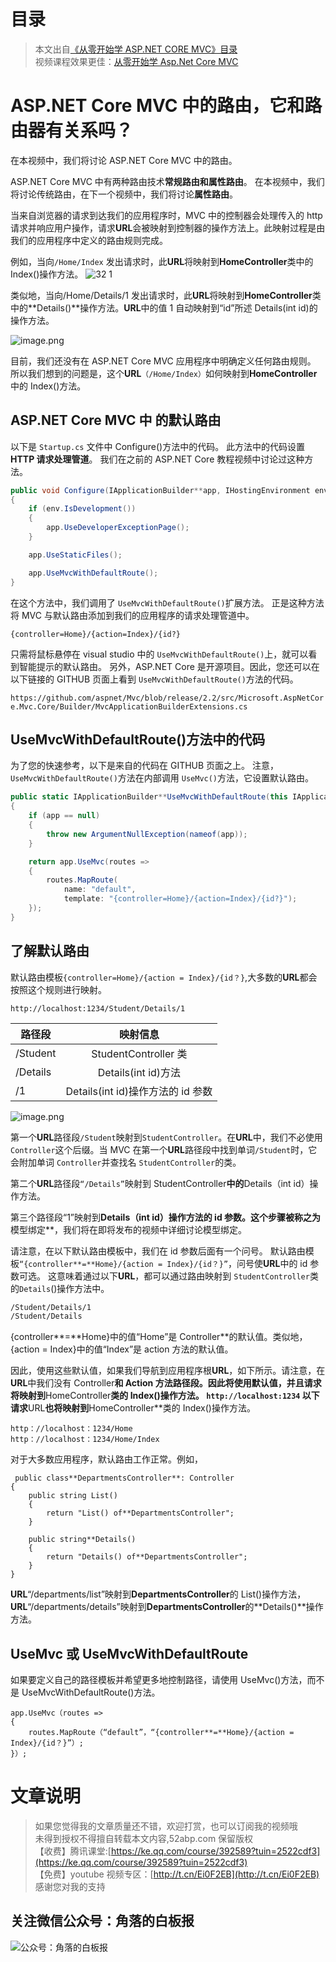 # 目录

> 本文出自[《从零开始学 ASP.NET CORE MVC》目录](https://www.52abp.com/wiki/mvc/0.1.4/1.Intro) </br>
> 视频课程效果更佳：[从零开始学 Asp.Net Core MVC](https://study.163.com/course/courseMain.htm?courseId=1209215803&share=2&shareId=400000000309007) </br>

# ASP.NET Core MVC 中的路由，它和路由器有关系吗？

在本视频中，我们将讨论 ASP.NET Core MVC 中的路由。

ASP.NET Core MVC 中有两种路由技术**常规路由和属性路由**。
在本视频中，我们将讨论传统路由，在下一个视频中，我们将讨论**属性路由**。

当来自浏览器的请求到达我们的应用程序时，MVC 中的控制器会处理传入的 http 请求并响应用户操作，请求**URL**会被映射到控制器的操作方法上。此映射过程是由我们的应用程序中定义的路由规则完成。

例如，当向`/Home/Index` 发出请求时，此**URL**将映射到**HomeController**类中的 Index()操作方法。
![32 1](images/32-1.png)


类似地，当向/Home/Details/1 发出请求时，此**URL**将映射到**HomeController**类中的**Details()**操作方法。**URL**中的值 1 自动映射到“id”所述 Details(int id)的操作方法。

![image.png](https://upload-images.jianshu.io/upload_images/1979022-e906cb2946d0e9eb.png?imageMogr2/auto-orient/strip%7CimageView2/2/w/1240)

目前，我们还没有在 ASP.NET Core MVC 应用程序中明确定义任何路由规则。
所以我们想到的问题是，这个**URL**`（/Home/Index）`如何映射到**HomeController**中的 Index()方法。

## ASP.NET Core MVC 中 的默认路由

以下是 `Startup.cs` 文件中 Configure()方法中的代码。
此方法中的代码设置**HTTP 请求处理管道**。
我们在之前的 ASP.NET Core 教程视频中讨论过这种方法。

```csharp
public void Configure(IApplicationBuilder**app, IHostingEnvironment env)
{
    if (env.IsDevelopment())
    {
        app.UseDeveloperExceptionPage();
    }

    app.UseStaticFiles();

    app.UseMvcWithDefaultRoute();
}
```

在这个方法中，我们调用了 `UseMvcWithDefaultRoute()`扩展方法。
正是这种方法将 MVC 与默认路由添加到我们的应用程序的请求处理管道中。

`{controller=Home}/{action=Index}/{id?}`

只需将鼠标悬停在 visual studio 中的 `UseMvcWithDefaultRoute()`上，就可以看到智能提示的默认路由。
另外，ASP.NET Core 是开源项目。因此，您还可以在以下链接的 GITHUB 页面上看到 `UseMvcWithDefaultRoute()`方法的代码。

`https://github.com/aspnet/Mvc/blob/release/2.2/src/Microsoft.AspNetCore.Mvc.Core/Builder/MvcApplicationBuilderExtensions.cs`

## UseMvcWithDefaultRoute()方法中的代码

为了您的快速参考，以下是来自的代码在 GITHUB 页面之上。
注意，`UseMvcWithDefaultRoute()`方法在内部调用 `UseMvc()`方法，它设置默认路由。

```csharp
public static IApplicationBuilder**UseMvcWithDefaultRoute(this IApplicationBuilder**app)
{
    if (app == null)
    {
        throw new ArgumentNullException(nameof(app));
    }

    return app.UseMvc(routes =>
    {
        routes.MapRoute(
            name: "default",
            template: "{controller=Home}/{action=Index}/{id?}");
    });
}
```

## 了解默认路由

默认路由模板`{controller=Home}/{action = Index}/{id？}`,大多数的**URL**都会按照这个规则进行映射。

`http://localhost:1234/Student/Details/1`

| 路径段   |             映射信息              |
| -------- | :-------------------------------: |
| /Student |       StudentController 类        |
| /Details |        Details(int id)方法        |
| /1       | Details(int id)操作方法的 id 参数 |

![image.png](https://upload-images.jianshu.io/upload_images/1979022-66f7963903d52959.png?imageMogr2/auto-orient/strip%7CimageView2/2/w/1240)

第一个**URL**路径段`/Student`映射到`StudentController`。在**URL**中，我们不必使用 `Controller`这个后缀。当 MVC 在第一个**URL**路径段中找到单词`/Student`时，它会附加单词 `Controller`并查找名 `StudentController`的类。

第二个**URL**路径段`“/Details”`映射到 StudentController**中的**Details（int id）操作方法。

第三个路径段“1”映射到**Details（int id）操作方法的 id 参数。这个步骤被称之为**模型绑定\*\*，我们将在即将发布的视频中详细讨论模型绑定。

请注意，在以下默认路由模板中，我们在 id 参数后面有一个问号。 默认路由模板`“{controller**=**Home}/{action = Index}/{id？}”`，问号使**URL**中的 id 参数可选。
这意味着通过以下**URL**，都可以通过路由映射到 `StudentController`类的`Details`()操作方法中。

```css
/Student/Details/1
/Student/Details
```

{controller**=**Home}中的值“Home”是 Controller\*\*的默认值。类似地，{action = Index}中的值“Index”是 action 方法的默认值。

因此，使用这些默认值，如果我们导航到应用程序根**URL**，如下所示。请注意，在**URL**中我们没有 Controller**和 Action 方法路径段。因此将使用默认值，并且请求将映射到**HomeController**类的 Index()操作方法。
`http://localhost:1234`
以下请求**URL**也将映射到**HomeController\*\*类的 Index()操作方法。

```
http：//localhost：1234/Home
http：//localhost：1234/Home/Index
```

对于大多数应用程序，默认路由工作正常。例如，

```
 public class**DepartmentsController**: Controller
{
    public string List()
    {
        return "List() of**DepartmentsController";
    }

    public string**Details()
    {
        return "Details() of**DepartmentsController";
    }
}
```

**URL**“/departments/list”映射到**DepartmentsController**的 List()操作方法，**URL**“/departments/details”映射到**DepartmentsController**的**Details()**操作方法。

## UseMvc 或 UseMvcWithDefaultRoute

如果要定义自己的路径模板并希望更多地控制路径，请使用 UseMvc()方法，而不是 UseMvcWithDefaultRoute()方法。

```
app.UseMvc（routes =>
{
    routes.MapRoute（“default”，“{controller**=**Home}/{action = Index}/{id？}”）;
}）;

```

# 文章说明

> 如果您觉得我的文章质量还不错，欢迎打赏，也可以订阅我的视频哦 </br>
> 未得到授权不得擅自转载本文内容,52abp.com 保留版权 </br>
> 【收费】腾讯课堂:[https://ke.qq.com/course/392589?tuin=2522cdf3](https://ke.qq.com/course/392589?tuin=2522cdf3) </br>
> 【免费】youtube 视频专区：[http://t.cn/Ei0F2EB](http://t.cn/Ei0F2EB) </br>
> 感谢您对我的支持

## 关注微信公众号：角落的白板报

![公众号：角落的白板报](images/jiaoluowechat.png)
